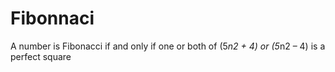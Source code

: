 # Fibonnaci
A number is Fibonacci if and only if one or both of (5*n2 + 4) or (5*n2 – 4) is a perfect square
